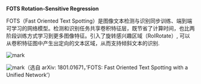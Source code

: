 

**FOTS Rotation-Sensitive Regression**

FOTS（Fast Oriented Text Spotting）是图像文本检测与识别同步训练、端到端可学习的网络模型。检测和识别任务共享卷积特征层，既节省了计算时间，也比两阶段训练方式学习到更多图像特征。引入了旋转感兴趣区域（RoIRotate）, 可以从卷积特征图中产生出定向的文本区域，从而支持倾斜文本的识别.

![mark](http://images.iterate.site/blog/image/20190729/ohwt80n6tdXr.png?imageslim)

![mark](http://images.iterate.site/blog/image/20190729/S5U4JL3rbeKm.png?imageslim)（选自 arXiv: 1801.01671，’FOTS: Fast Oriented Text Spotting with a Unified Network’）
